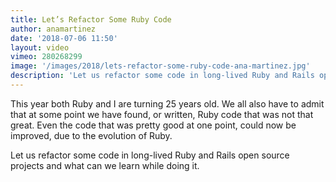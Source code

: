 ```yaml
---
title: Let’s Refactor Some Ruby Code
author: anamartinez
date: '2018-07-06 11:50'
layout: video
vimeo: 280268299
image: '/images/2018/lets-refactor-some-ruby-code-ana-martinez.jpg'
description: 'Let us refactor some code in long-lived Ruby and Rails open source projects and what can we learn while doing it.'
---
```


This year both Ruby and I are turning 25 years old. We all also have to admit that at some point we have found, or written, Ruby code that was not that great. Even the code that was pretty good at one point, could now be improved, due to the evolution of Ruby.

Let us refactor some code in long-lived Ruby and Rails open source projects and what can we learn while doing it.
